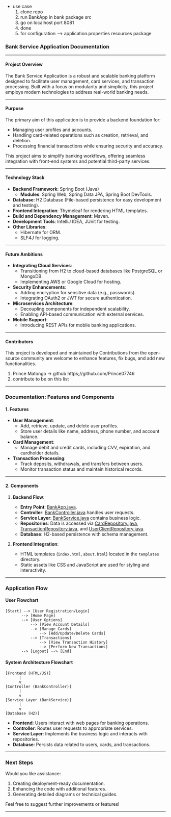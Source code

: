 * use case
  1. clone repo
  2. run BankApp in bank package src
  3. go on localhost port 8081
  4. done
  5. for configuration --> application.properties resources package

### Bank Service Application Documentation

---

#### **Project Overview**
The Bank Service Application is a robust and scalable banking platform designed to facilitate user management, card services, and transaction processing. Built with a focus on modularity and simplicity, this project employs modern technologies to address real-world banking needs.

---

#### **Purpose**
The primary aim of this application is to provide a backend foundation for:
- Managing user profiles and accounts.
- Handling card-related operations such as creation, retrieval, and deletion.
- Processing financial transactions while ensuring security and accuracy.

This project aims to simplify banking workflows, offering seamless integration with front-end systems and potential third-party services.

---

#### **Technology Stack**
- **Backend Framework**: Spring Boot (Java)
  - **Modules**: Spring Web, Spring Data JPA, Spring Boot DevTools.
- **Database**: H2 Database (File-based persistence for easy development and testing).
- **Frontend Integration**: Thymeleaf for rendering HTML templates.
- **Build and Dependency Management**: Maven.
- **Development Tools**: IntelliJ IDEA, JUnit for testing.
- **Other Libraries**:
  - Hibernate for ORM.
  - SLF4J for logging.

---

#### **Future Ambitions**
- **Integrating Cloud Services**:
  - Transitioning from H2 to cloud-based databases like PostgreSQL or MongoDB.
  - Implementing AWS or Google Cloud for hosting.
- **Security Enhancements**:
  - Adding encryption for sensitive data (e.g., passwords).
  - Integrating OAuth2 or JWT for secure authentication.
- **Microservices Architecture**:
  - Decoupling components for independent scalability.
  - Enabling API-based communication with external services.
- **Mobile Support**:
  - Introducing REST APIs for mobile banking applications.

---

#### **Contributors**
This project is developed and maintained by Contributions from the open-source community are welcome to enhance features, fix bugs, and add new functionalities.
1. Prince Matongo -> github https;//github.com/Prince07746
2. contribute to be on this list 
---

### Documentation: Features and Components

#### **1. Features**
- **User Management**:
  - Add, retrieve, update, and delete user profiles.
  - Store user details like name, address, phone number, and account balance.
- **Card Management**:
  - Manage debit and credit cards, including CVV, expiration, and cardholder details.
- **Transaction Processing**:
  - Track deposits, withdrawals, and transfers between users.
  - Monitor transaction status and maintain historical records.

---

#### **2. Components**

1. **Backend Flow**:
   - **Entry Point**: [BankApp.java](https://github.com/Prince07746/Bank-Service/blob/main/src/main/java/Bank/BankApp.java).
   - **Controller**: [BankController.java](https://github.com/Prince07746/Bank-Service/blob/main/src/main/java/Bank/controller/BankController.java) handles user requests.
   - **Service Layer**: [BankService.java](https://github.com/Prince07746/Bank-Service/blob/main/src/main/java/Bank/service/BankService.java) contains business logic.
   - **Repositories**: Data is accessed via [CardRepository.java](https://github.com/Prince07746/Bank-Service/blob/main/src/main/java/Bank/repository/CardRepository.java), [TransactionRepository.java](https://github.com/Prince07746/Bank-Service/blob/main/src/main/java/Bank/repository/TransactionRepository.java), and [UserClientRepository.java](https://github.com/Prince07746/Bank-Service/blob/main/src/main/java/Bank/repository/UserClientRepository.java).
   - **Database**: H2-based persistence with schema management.

2. **Frontend Integration**:
   - HTML templates (`index.html`, `about.html`) located in the `templates` directory.
   - Static assets like CSS and JavaScript are used for styling and interactivity.

---

### **Application Flow**

#### **User Flowchart**

```plaintext
[Start] --> [User Registration/Login]
       --> [Home Page]
       --> [User Options]
           --> [View Account Details]
           --> [Manage Cards]
               --> [Add/Update/Delete Cards]
           --> [Transactions]
               --> [View Transaction History]
               --> [Perform New Transactions]
       --> [Logout] --> [End]
```

#### **System Architecture Flowchart**

```plaintext
[Frontend (HTML/JS)]
      |
      v
[Controller (BankController)]
      |
      v
[Service Layer (BankService)]
      |
      v
[Database (H2)]
```

- **Frontend**:
  Users interact with web pages for banking operations.
- **Controller**:
  Routes user requests to appropriate services.
- **Service Layer**:
  Implements the business logic and interacts with repositories.
- **Database**:
  Persists data related to users, cards, and transactions.

---

### Next Steps
Would you like assistance:
1. Creating deployment-ready documentation.
2. Enhancing the code with additional features.
3. Generating detailed diagrams or technical guides.

Feel free to suggest further improvements or features!

---
